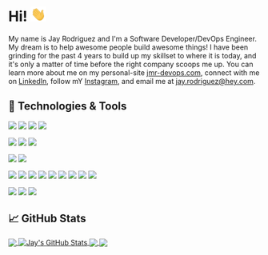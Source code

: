 <!-- GIVE CREDIT WHERE CREDIT IS DUE: https://github.com/MartinHeinz/MartinHeinz/blob/master/README.md
More info, tips and tricks for making GitHub Profile README can be found in HIS article at https://towardsdatascience.com/build-a-stunning-readme-for-your-github-profile-9b80434fe5d7 -->

# Hi! <img src="https://raw.githubusercontent.com/DntworryJayshere/DntworryJayshere/main/wave.gif" width="30px">

My name is Jay Rodriguez and I'm a Software Developer/DevOps Engineer. My dream is to help awesome people build awesome things! I have been grinding for the past 4 years to build up my skillset to where it is today, and it's only a matter of time before the right company scoops me up. You can learn more about me on my personal-site [jmr-devops.com][1], connect with me on [LinkedIn][2], follow mY [Instagram][3], and email me at jay.rodriguez@hey.com.

## 🔧 Technologies & Tools

![](https://img.shields.io/badge/OS-Linux-informational?style=flat&logo=linux&logoColor=white&color=2bbc8a)
![](https://img.shields.io/badge/OS-Ubuntu-informational?style=flat&logo=ubuntu&logoColor=white&color=2bbc8a)
![](https://img.shields.io/badge/Shell-Bash-informational?style=flat&logo=gnu-bash&logoColor=white&color=2bbc8a)
![](https://img.shields.io/badge/Editor-VS-Code-informational?style=flat&logo=intellij-idea&logoColor=white&color=2bbc8a)

![](https://img.shields.io/badge/Cloud-AWS-informational?style=flat&logo=aws&logoColor=white&color=2bbc8a)
![](https://img.shields.io/badge/Cloud-Self-Hosted-informational?style=flat&logo=raspberrypi&logoColor=white&color=2bbc8a)
![](https://img.shields.io/badge/Cloud-Digital_Ocean-informational?style=flat&logo=digitalocean&logoColor=white&color=2bbc8a)

![](https://img.shields.io/badge/Tools-Kubernetes-informational?style=flat&logo=kubernetes&logoColor=white&color=2bbc8a)
![](https://img.shields.io/badge/Tools-Docker-informational?style=flat&logo=docker&logoColor=white&color=2bbc8a)

![](https://img.shields.io/badge/Code-YAML-informational?style=flat&logo=yaml&logoColor=white&color=2bbc8a)
![](https://img.shields.io/badge/Code-JSON-informational?style=flat&logo=json&logoColor=white&color=2bbc8a)
![](https://img.shields.io/badge/Code-Node.js-informational?style=flat&logo=node.js&logoColor=white&color=2bbc8a)
![](https://img.shields.io/badge/Code-React.js-informational?style=flat&logo=react.js&logoColor=white&color=2bbc8a)
![](https://img.shields.io/badge/Code-Next.js-informational?style=flat&logo=next.js&logoColor=white&color=2bbc8a)
![](https://img.shields.io/badge/Code-TypeScript-informational?style=flat&logo=typescript&logoColor=white&color=2bbc8a)
![](https://img.shields.io/badge/Code-SQL-informational?style=flat&logo=sql&logoColor=white&color=2bbc8a)
![](https://img.shields.io/badge/Code-Python-informational?style=flat&logo=python&logoColor=white&color=2bbc8a)
![](https://img.shields.io/badge/Code-JavaScript-informational?style=flat&logo=javascript&logoColor=white&color=2bbc8a)

![](https://img.shields.io/badge/DB-MongoDB-informational?style=flat&logo=mongodb&logoColor=white&color=2bbc8a)
![](https://img.shields.io/badge/DB-MySQL-informational?style=flat&logo=mysql&logoColor=white&color=2bbc8a)
![](https://img.shields.io/badge/DB-S3-informational?style=flat&logo=s3&logoColor=white&color=2bbc8a)

## &#x1f4c8; GitHub Stats

<a href="https://github.com/DntworryJayshere/DntworryJayshere">
  <img align="center" src="https://github-readme-stats.vercel.app/api/top-langs/?username=DntworryJayshere&title_color=ffffff&text_color=c9cacc&icon_color=2bbc8a&bg_color=1d1f21&langs_count=6" />
</a>
<a href="https://github.com/DntworryJayshere/DntworryJayshere">
  <img align="center" src="https://github-readme-stats.vercel.app/api?username=DntworryJayshere&show_icons=true&line_height=27&count_private=true&title_color=ffffff&text_color=c9cacc&icon_color=2bbc8a&bg_color=1d1f21" alt="Jay's GitHub Stats" />
</a>

<a href="https://github.com/DntworryJayshere/ticketing">
  <img align="center" src="https://github-readme-stats.vercel.app/api/pin/?username=DntworryJayshere&repo=ticketing&title_color=ffffff&text_color=c9cacc&icon_color=2bbc8a&bg_color=1d1f21" />
</a>

<a href="https://github.com/DntworryJayshere/jay-and-co">
  <img align="center" src="https://github-readme-stats.vercel.app/api/pin/?username=DntworryJayshere&repo=jay-and-co&title_color=ffffff&text_color=c9cacc&icon_color=2bbc8a&bg_color=1d1f21" />
</a>

<!-- links to your social media accounts -->

[1]: https://jmr-devops.com/
[2]: https://www.linkedin.com/in/jay-m-rodriguez/
[3]: https://www.instagram.com/jr_livsnjutare/

<!-- Resources -->
<!-- Icons: https://simpleicons.org/ -->
<!-- GitHub Stats: https://github.com/anuraghazra/github-readme-stats -->
<!-- Emojis: https://emojipedia.org/emoji/ -->
<!-- HTML Emojis: https://www.fileformat.info/index.htm -->
<!-- Shields: https://shields.io/ -->
<!-- Awesome GitHub Profile README: https://github.com/abhisheknaiidu/awesome-github-profile-readme -->

